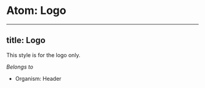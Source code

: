 # Atom: Logo
---
title: Logo
---
This style is for the logo only.

*Belongs to*

* Organism: Header
